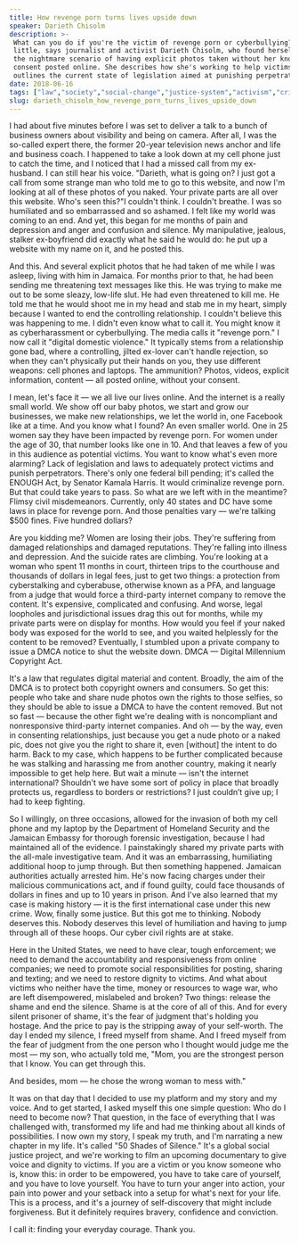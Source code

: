 ```yaml
---
title: How revenge porn turns lives upside down
speaker: Darieth Chisolm
description: >-
 What can you do if you're the victim of revenge porn or cyberbullying? Shockingly
 little, says journalist and activist Darieth Chisolm, who found herself living
 the nightmare scenario of having explicit photos taken without her knowledge or
 consent posted online. She describes how she's working to help victims and
 outlines the current state of legislation aimed at punishing perpetrators.
date: 2018-06-16
tags: ["law","society","social-change","justice-system","activism","crime","internet","criminal-justice","women","tedx"]
slug: darieth_chisolm_how_revenge_porn_turns_lives_upside_down
---
```


I had about five minutes before I was set to deliver a talk to a bunch of business owners
about visibility and being on camera. After all, I was the so-called expert there, the
former 20-year television news anchor and life and business coach. I happened to take a
look down at my cell phone just to catch the time, and I noticed that I had a missed call
from my ex-husband. I can still hear his voice. "Darieth, what is going on? I just got a
call from some strange man who told me to go to this website, and now I'm looking at all
of these photos of you naked. Your private parts are all over this website. Who's seen
this?"I couldn't think. I couldn't breathe. I was so humiliated and so embarrassed and so
ashamed. I felt like my world was coming to an end. And yet, this began for me months of
pain and depression and anger and confusion and silence. My manipulative, jealous, stalker
ex-boyfriend did exactly what he said he would do: he put up a website with my name on it,
and he posted this.

And this. And several explicit photos that he had taken of me while I was asleep, living
with him in Jamaica. For months prior to that, he had been sending me threatening text
messages like this. He was trying to make me out to be some sleazy, low-life slut. He had
even threatened to kill me. He told me that he would shoot me in my head and stab me in my
heart, simply because I wanted to end the controlling relationship. I couldn't believe
this was happening to me. I didn't even know what to call it. You might know it as
cyberharassment or cyberbullying. The media calls it "revenge porn." I now call it
"digital domestic violence." It typically stems from a relationship gone bad, where a
controlling, jilted ex-lover can't handle rejection, so when they can't physically put
their hands on you, they use different weapons: cell phones and laptops. The ammunition?
Photos, videos, explicit information, content — all posted online, without your
consent.

I mean, let's face it — we all live our lives online. And the internet is a really small
world. We show off our baby photos, we start and grow our businesses, we make new
relationships, we let the world in, one Facebook like at a time. And you know what I
found? An even smaller world. One in 25 women say they have been impacted by revenge porn.
For women under the age of 30, that number looks like one in 10. And that leaves a few of
you in this audience as potential victims. You want to know what's even more alarming?
Lack of legislation and laws to adequately protect victims and punish perpetrators.
There's only one federal bill pending; it's called the ENOUGH Act, by Senator Kamala
Harris. It would criminalize revenge porn. But that could take years to pass. So what are
we left with in the meantime? Flimsy civil misdemeanors. Currently, only 40 states and DC
have some laws in place for revenge porn. And those penalties vary — we're talking $500
fines. Five hundred dollars?

Are you kidding me? Women are losing their jobs. They're suffering from damaged
relationships and damaged reputations. They're falling into illness and depression. And
the suicide rates are climbing. You're looking at a woman who spent 11 months in court,
thirteen trips to the courthouse and thousands of dollars in legal fees, just to get two
things: a protection from cyberstalking and cyberabuse, otherwise known as a PFA, and
language from a judge that would force a third-party internet company to remove the
content. It's expensive, complicated and confusing. And worse, legal loopholes and
jurisdictional issues drag this out for months, while my private parts were on display for
months. How would you feel if your naked body was exposed for the world to see, and you
waited helplessly for the content to be removed? Eventually, I stumbled upon a private
company to issue a DMCA notice to shut the website down. DMCA — Digital Millennium
Copyright Act.

It's a law that regulates digital material and content. Broadly, the aim of the DMCA is to
protect both copyright owners and consumers. So get this: people who take and share nude
photos own the rights to those selfies, so they should be able to issue a DMCA to have the
content removed. But not so fast — because the other fight we're dealing with is
noncompliant and nonresponsive third-party internet companies. And oh — by the way, even
in consenting relationships, just because you get a nude photo or a naked pic, does not
give you the right to share it, even [without] the intent to do harm. Back to my case,
which happens to be further complicated because he was stalking and harassing me from
another country, making it nearly impossible to get help here. But wait a minute — isn't
the internet international? Shouldn't we have some sort of policy in place that broadly
protects us, regardless to borders or restrictions? I just couldn’t give up; I had to keep
fighting.

So I willingly, on three occasions, allowed for the invasion of both my cell phone and my
laptop by the Department of Homeland Security and the Jamaican Embassy for thorough
forensic investigation, because I had maintained all of the evidence. I painstakingly
shared my private parts with the all-male investigative team. And it was an embarrassing,
humiliating additional hoop to jump through. But then something happened. Jamaican
authorities actually arrested him. He's now facing charges under their malicious
communications act, and if found guilty, could face thousands of dollars in fines and up
to 10 years in prison. And I've also learned that my case is making history — it is the
first international case under this new crime. Wow, finally some justice. But this got me
to thinking. Nobody deserves this. Nobody deserves this level of humiliation and having to
jump through all of these hoops. Our cyber civil rights are at stake.

Here in the United States, we need to have clear, tough enforcement; we need to demand the
accountability and responsiveness from online companies; we need to promote social
responsibilities for posting, sharing and texting; and we need to restore dignity to
victims. And what about victims who neither have the time, money or resources to wage war,
who are left disempowered, mislabeled and broken? Two things: release the shame and end
the silence. Shame is at the core of all of this. And for every silent prisoner of shame,
it's the fear of judgment that's holding you hostage. And the price to pay is the
stripping away of your self-worth. The day I ended my silence, I freed myself from shame.
And I freed myself from the fear of judgment from the one person who I thought would judge
me the most — my son, who actually told me, "Mom, you are the strongest person that I
know. You can get through this.

And besides, mom — he chose the wrong woman to mess with."

It was on that day that I decided to use my platform and my story and my voice. And to get
started, I asked myself this one simple question: Who do I need to become now? That
question, in the face of everything that I was challenged with, transformed my life and
had me thinking about all kinds of possibilities. I now own my story, I speak my truth, and
I'm narrating a new chapter in my life. It's called "50 Shades of Silence." It's a global
social justice project, and we're working to film an upcoming documentary to give voice
and dignity to victims. If you are a victim or you know someone who is, know this: in order
to be empowered, you have to take care of yourself, and you have to love yourself. You
have to turn your anger into action, your pain into power and your setback into a setup
for what's next for your life. This is a process, and it's a journey of self-discovery
that might include forgiveness. But it definitely requires bravery, confidence and
conviction.

I call it: finding your everyday courage. Thank you.

<!--
ad_duration=3.33
comment_count=29
event="TEDxPittsburgh"
external_start_time=0
has_talk_citation=1
intro_duration=11.82
is_subtitle_required="False"
is_talk_featured="True"
language="en"
language_swap="False"
native_language="en"
number_of_related_talks=6
number_of_speakers=1
number_of_subtitled_videos=17
number_of_tags=10
number_of_talk_download_languages=17
number_of_talk_more_resources=0
number_of_talk_recommendations=0
number_of_talks_take_actions=3
post_ad_duration=0.83
published_timestamp="2018-10-24 19:41:59"
recording_date="2018-06-16"
speaker_description="Journalist, activist"
speaker_is_published=1
speaker_name="Darieth Chisolm"
talk_more_resources=[]
talk_name="How revenge porn turns lives upside down"
talks_tags=["law","society","social-change","justice-system","activism","crime","internet","criminal-justice","women","tedx"]
url_audio="https://download.ted.com/talks/DariethChisolm_2018X.mp3?apikey=acme-roadrunner"
url_photo_speaker="https://pe.tedcdn.com/images/ted/6c1ea13d698b0b23ce99f162d64e39dc081d18d5_254x191.jpg"
url_photo_talk="https://s3.amazonaws.com/talkstar-photos/uploads/d4f15167-e991-4f31-a2a4-39097340978d/DariethChisolm_2018X-embed.jpg"
url_webpage="https://www.ted.com/talks/darieth_chisolm_how_revenge_porn_turns_lives_upside_down"
video_type_name="TEDx Talk"
-->